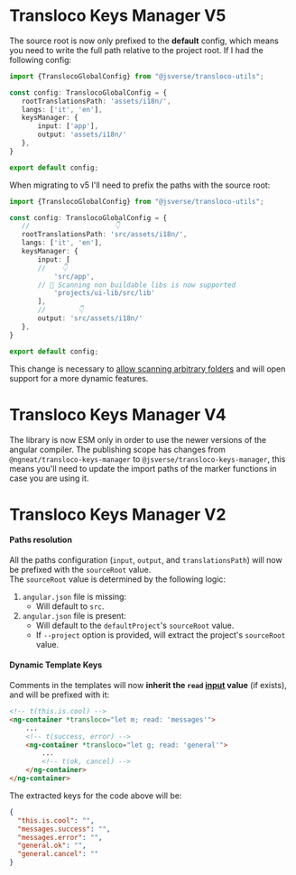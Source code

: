 # Transloco Keys Manager V5

The source root is now only prefixed to the **default** config, which means you need to write the full path relative to
the project root.
If I had the following config:

```ts
import {TranslocoGlobalConfig} from "@jsverse/transloco-utils";

const config: TranslocoGlobalConfig = {
   rootTranslationsPath: 'assets/i18n/',
   langs: ['it', 'en'],
   keysManager: {
       input: ['app'],
       output: 'assets/i18n/'
   },
}

export default config;
```

When migrating to v5 I'll need to prefix the paths with the source root:
```ts
import {TranslocoGlobalConfig} from "@jsverse/transloco-utils";

const config: TranslocoGlobalConfig = {
   //                     👇
   rootTranslationsPath: 'src/assets/i18n/',
   langs: ['it', 'en'],
   keysManager: {
       input: [
       //    👇
           'src/app', 
       // 🥳 Scanning non buildable libs is now supported
           'projects/ui-lib/src/lib'
       ],
       //        👇
       output: 'src/assets/i18n/'
   },
}

export default config;
```

This change is necessary to [allow scanning arbitrary folders](https://github.com/jsverse/transloco-keys-manager/issues/160) and will open support for a more dynamic features.

# Transloco Keys Manager V4

The library is now ESM only in order to use the newer versions of the angular compiler.
The publishing scope has changes from `@ngneat/transloco-keys-manager` to `@jsverse/transloco-keys-manager`,
this means you'll need to update the import paths of the marker functions in case you are using it.

# Transloco Keys Manager V2

#### Paths resolution

All the paths configuration (`input`, `output`, and `translationsPath`) will now be prefixed with the `sourceRoot` value.  
The `sourceRoot` value is determined by the following logic:  

1. `angular.json` file is missing:
    - Will default to `src`.    
2. `angular.json` file is present:
    - Will default to the `defaultProject`'s `sourceRoot` value.
    - If `--project` option is provided, will extract the project's `sourceRoot` value.

#### Dynamic Template Keys

Comments in the templates will now **inherit the `read` [input](https://jsverse.github.io/transloco/docs/structural-directive/#utilizing-the-read-input) value** (if exists), and will be prefixed with it:
```html
<!-- t(this.is.cool) -->
<ng-container *transloco="let m; read: 'messages'">
    ...
    <!-- t(success, error) -->
    <ng-container *transloco="let g; read: 'general'">
        ...
        <!-- t(ok, cancel) -->
    </ng-container>
</ng-container>
```

The extracted keys for the code above will be:
```json
{
  "this.is.cool": "",
  "messages.success": "",
  "messages.error": "",
  "general.ok": "",
  "general.cancel": ""
}
```
